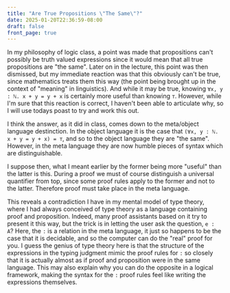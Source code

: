 ```yaml
---
title: "Are True Propositions \"The Same\"?"
date: 2025-01-20T22:36:59-08:00
draft: false
front_page: true
---
```


In my philosophy of logic class, a point was made that propositions can't possibly be truth valued expressions since it would mean that all true propositions are "the same".
Later on in the lecture, this point was then dismissed, but my immediate reaction was that this obviously can't be true, since mathematics treats them this way (the point being brought up in the context of "meaning" in linguistics).
And while it may be true, knowing `∀x, y : ℕ. x + y = y + x` is certainly more useful than knowing `⊤`.
However, while I'm sure that this reaction is correct, I haven't been able to articulate why, so I will use todays poast to try and work this out.

I think the answer, as it did in class, comes down to the meta/object language destinction.
In the object language it is the case that `(∀x, y : ℕ. x + y = y + x) = ⊤`, and so to the object language they are "the same".
However, in the meta language they are now humble pieces of syntax which are distinguishable.

I suppose then, what I meant earlier by the former being more "useful" than the latter is this.
During a proof we must of course distinguish a universal quantifier from top, since some proof rules apply to the former and not to the latter.
Therefore proof must take place in the meta language.

This reveals a contradiction I have in my mental model of type theory, where I had always conceived of type theory as a language containing proof and proposition.
Indeed, many proof assistants based on it try to present it this way, but the trick is in letting the user ask the question, `e : A`?
Here, the `:` is a relation in the meta language, it just so happens to be the case that it is decidable, and so the computer can do the "real" proof for you.
I guess the genius of type theory here is that the structure of the expressions in the typing judgment mimic the proof rules for `:` so closely that it is actually almost as if proof and proposition were in the same language.
This may also explain why you can do the opposite in a logical framework, making the syntax for the `:` proof rules feel like writing the expressions themselves.
